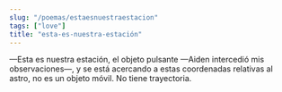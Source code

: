 ```yaml
---
slug: "/poemas/estaesnuestraestacion"
tags: ["love"]
title: "esta-es-nuestra-estación"
---
```

—Esta es nuestra estación, el objeto pulsante —Aiden intercedió mis observaciones—, y se está acercando a estas coordenadas relativas al astro, no es un objeto móvil. No tiene trayectoria.